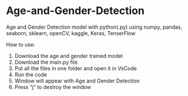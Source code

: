 # Age-and-Gender-Detection
Age and Gender Detection model with python(.py) using numpy, pandas, seaborn, sklearn, openCV, kaggle, Keras, TenserFlow

How to use:
1. Download the age and gender trained model
2. Download the main.py file
3. Put all the files in one folder and open it in VsCode
4. Run the code
5. Window will appear with Age and Gender Detection
6. Press "j" to destroy the window  
